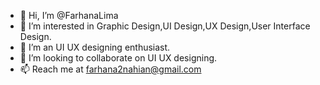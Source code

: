 - 👋 Hi, I’m @FarhanaLima
- 👀 I’m interested in Graphic Design,UI Design,UX Design,User Interface Design.
- 🌱 I’m an UI UX designing enthusiast.
- 💞️ I’m looking to collaborate on UI UX designing.
- 📫 Reach me at farhana2nahian@gmail.com

<!---
FarhanaLima/FarhanaLima is a ✨ special ✨ repository because its `README.md` (this file) appears on your GitHub profile.
You can click the Preview link to take a look at your changes.
--->
